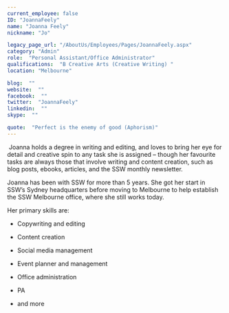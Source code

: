 ```yaml
---
current_employee: false
ID: "JoannaFeely"
name: "Joanna Feely"
nickname: "Jo"

legacy_page_url: "/AboutUs/Employees/Pages/JoannaFeely.aspx"
category: "Admin"
role:  "Personal Assistant/Office Administrator"
qualifications:  "B Creative Arts (Creative Writing) "
location: "Melbourne"

blog:  ""
website:  ""
facebook:  ""
twitter:  "JoannaFeely"
linkedin:  ""
skype:  ""

quote:  "Perfect is the enemy of good (Aphorism)"
---
```


​​ Joanna holds a degree in writing and editing, and loves to bring her eye for detail and creative spin to any task she is assigned – though her favourite tasks are always those that involve writing and content creation, such as blog posts, ebooks, articles, and the SSW monthly newsletter.

Joanna has been with SSW for more than 5 years. She got her start in SSW’s Sydney headquarters before moving to Melbourne to help establish the SSW Melbourne office, where she still works today.    

Her primary skills are:  

*   Copywriting and editing  

*   Content creation  

*   Social media management  

*   Event planner and management  

*   Office administration  

*   PA  

*   and more  
​